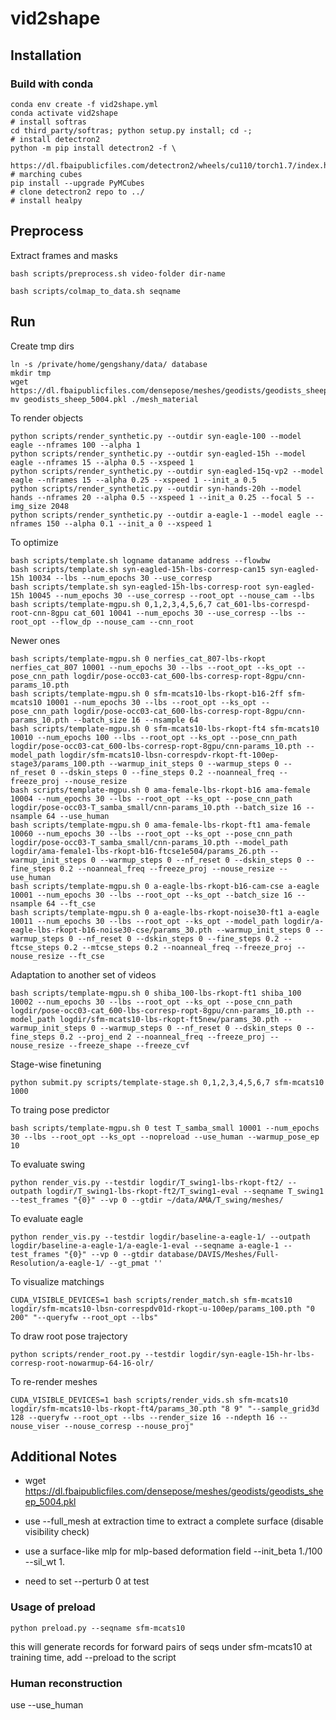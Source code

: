 # vid2shape

## Installation
### Build with conda
```
conda env create -f vid2shape.yml
conda activate vid2shape
# install softras
cd third_party/softras; python setup.py install; cd -;
# install detectron2
python -m pip install detectron2 -f \
  https://dl.fbaipublicfiles.com/detectron2/wheels/cu110/torch1.7/index.html
# marching cubes
pip install --upgrade PyMCubes
# clone detectron2 repo to ../
# install healpy
```

## Preprocess
Extract frames and masks
```
bash scripts/preprocess.sh video-folder dir-name
```

```
bash scripts/colmap_to_data.sh seqname
```

## Run
Create tmp dirs
```
ln -s /private/home/gengshany/data/ database
mkdir tmp
wget https://dl.fbaipublicfiles.com/densepose/meshes/geodists/geodists_sheep_5004.pkl
mv geodists_sheep_5004.pkl ./mesh_material
```

To render objects
```
python scripts/render_synthetic.py --outdir syn-eagle-100 --model eagle --nframes 100 --alpha 1
python scripts/render_synthetic.py --outdir syn-eagled-15h --model eagle --nframes 15 --alpha 0.5 --xspeed 1
python scripts/render_synthetic.py --outdir syn-eagled-15q-vp2 --model eagle --nframes 15 --alpha 0.25 --xspeed 1 --init_a 0.5
python scripts/render_synthetic.py --outdir syn-hands-20h --model hands --nframes 20 --alpha 0.5 --xspeed 1 --init_a 0.25 --focal 5 --img_size 2048
python scripts/render_synthetic.py --outdir a-eagle-1 --model eagle --nframes 150 --alpha 0.1 --init_a 0 --xspeed 1
```
To optimize
```
bash scripts/template.sh logname dataname address --flowbw
bash scripts/template.sh syn-eagled-15h-lbs-corresp-can15 syn-eagled-15h 10034 --lbs --num_epochs 30 --use_corresp
bash scripts/template.sh syn-eagled-15h-lbs-corresp-root syn-eagled-15h 10045 --num_epochs 30 --use_corresp --root_opt --nouse_cam --lbs
bash scripts/template-mgpu.sh 0,1,2,3,4,5,6,7 cat_601-lbs-correspd-root-cnn-8gpu cat_601 10041 --num_epochs 30 --use_corresp --lbs --root_opt --flow_dp --nouse_cam --cnn_root
```

Newer ones
```
bash scripts/template-mgpu.sh 0 nerfies_cat_807-lbs-rkopt nerfies_cat_807 10001 --num_epochs 30 --lbs --root_opt --ks_opt --pose_cnn_path logdir/pose-occ03-cat_600-lbs-corresp-ropt-8gpu/cnn-params_10.pth
bash scripts/template-mgpu.sh 0 sfm-mcats10-lbs-rkopt-b16-2ff sfm-mcats10 10001 --num_epochs 30 --lbs --root_opt --ks_opt --pose_cnn_path logdir/pose-occ03-cat_600-lbs-corresp-ropt-8gpu/cnn-params_10.pth --batch_size 16 --nsample 64
bash scripts/template-mgpu.sh 0 sfm-mcats10-lbs-rkopt-ft4 sfm-mcats10 10010 --num_epochs 100 --lbs --root_opt --ks_opt --pose_cnn_path logdir/pose-occ03-cat_600-lbs-corresp-ropt-8gpu/cnn-params_10.pth --model_path logdir/sfm-mcats10-lbsn-correspdv-rkopt-ft-100ep-stage3/params_100.pth --warmup_init_steps 0 --warmup_steps 0 --nf_reset 0 --dskin_steps 0 --fine_steps 0.2 --noanneal_freq --freeze_proj --nouse_resize
bash scripts/template-mgpu.sh 0 ama-female-lbs-rkopt-b16 ama-female 10004 --num_epochs 30 --lbs --root_opt --ks_opt --pose_cnn_path logdir/pose-occ03-T_samba_small/cnn-params_10.pth --batch_size 16 --nsample 64 --use_human
bash scripts/template-mgpu.sh 0 ama-female-lbs-rkopt-ft1 ama-female 10060 --num_epochs 30 --lbs --root_opt --ks_opt --pose_cnn_path logdir/pose-occ03-T_samba_small/cnn-params_10.pth --model_path logdir/ama-female1-lbs-rkopt-b16-ftcse1e504/params_26.pth --warmup_init_steps 0 --warmup_steps 0 --nf_reset 0 --dskin_steps 0 --fine_steps 0.2 --noanneal_freq --freeze_proj --nouse_resize --use_human
bash scripts/template-mgpu.sh 0 a-eagle-lbs-rkopt-b16-cam-cse a-eagle 10001 --num_epochs 30 --lbs --root_opt --ks_opt --batch_size 16 --nsample 64 --ft_cse
bash scripts/template-mgpu.sh 0 a-eagle-lbs-rkopt-noise30-ft1 a-eagle 10011 --num_epochs 30 --lbs --root_opt --ks_opt --model_path logdir/a-eagle-lbs-rkopt-b16-noise30-cse/params_30.pth --warmup_init_steps 0 --warmup_steps 0 --nf_reset 0 --dskin_steps 0 --fine_steps 0.2 --ftcse_steps 0.2 --mtcse_steps 0.2 --noanneal_freq --freeze_proj --nouse_resize --ft_cse
```



Adaptation to another set of videos
```
bash scripts/template-mgpu.sh 0 shiba_100-lbs-rkopt-ft1 shiba_100 10002 --num_epochs 30 --lbs --root_opt --ks_opt --pose_cnn_path logdir/pose-occ03-cat_600-lbs-corresp-ropt-8gpu/cnn-params_10.pth --model_path logdir/sfm-mcats10-lbs-rkopt-ft5new/params_30.pth --warmup_init_steps 0 --warmup_steps 0 --nf_reset 0 --dskin_steps 0 --fine_steps 0.2 --proj_end 2 --noanneal_freq --freeze_proj --nouse_resize --freeze_shape --freeze_cvf
```

Stage-wise finetuning
```
python submit.py scripts/template-stage.sh 0,1,2,3,4,5,6,7 sfm-mcats10 1000
```

To traing pose predictor
```
bash scripts/template-mgpu.sh 0 test T_samba_small 10001 --num_epochs 30 --lbs --root_opt --ks_opt --nopreload --use_human --warmup_pose_ep 10
```

To evaluate swing
```
python render_vis.py --testdir logdir/T_swing1-lbs-rkopt-ft2/ --outpath logdir/T_swing1-lbs-rkopt-ft2/T_swing1-eval --seqname T_swing1 --test_frames "{0}" --vp 0 --gtdir ~/data/AMA/T_swing/meshes/
```
To evaluate eagle
```
python render_vis.py --testdir logdir/baseline-a-eagle-1/ --outpath logdir/baseline-a-eagle-1/a-eagle-1-eval --seqname a-eagle-1 --test_frames "{0}" --vp 0 --gtdir database/DAVIS/Meshes/Full-Resolution/a-eagle-1/ --gt_pmat ''
```

To visualize matchings
```
CUDA_VISIBLE_DEVICES=1 bash scripts/render_match.sh sfm-mcats10 logdir/sfm-mcats10-lbsn-correspdv01d-rkopt-u-100ep/params_100.pth "0 200" "--queryfw --root_opt --lbs"
```

To draw root pose trajectory
```
python scripts/render_root.py --testdir logdir/syn-eagle-15h-hr-lbs-corresp-root-nowarmup-64-16-olr/
```

To re-render meshes
```
CUDA_VISIBLE_DEVICES=1 bash scripts/render_vids.sh sfm-mcats10 logdir/sfm-mcats10-lbs-rkopt-ft4/params_30.pth "8 9" "--sample_grid3d 128 --queryfw --root_opt --lbs --render_size 16 --ndepth 16 --nouse_viser --nouse_corresp --nouse_proj"
```
## Additional Notes
- wget https://dl.fbaipublicfiles.com/densepose/meshes/geodists/geodists_sheep_5004.pkl

- use --full_mesh at extraction time to extract a complete surface (disable visibility check)

- use a surface-like mlp for mlp-based deformation field --init_beta 1./100 --sil_wt 1.

- need to set --perturb 0 at test

### Usage of preload
```
python preload.py --seqname sfm-mcats10
```
this will generate records for forward pairs of seqs under sfm-mcats10
at training time, add --preload to the script


### Human reconstruction
use --use_human
